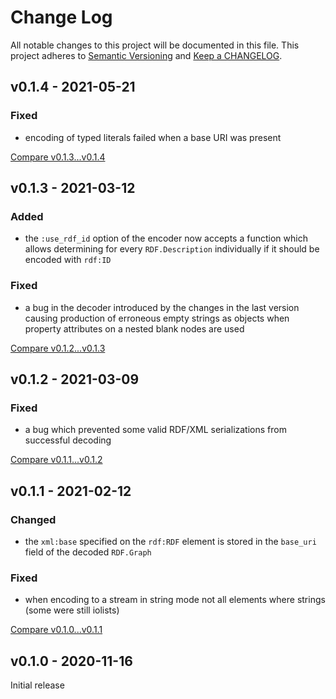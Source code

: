 # Change Log

All notable changes to this project will be documented in this file.
This project adheres to [Semantic Versioning](http://semver.org/) and
[Keep a CHANGELOG](http://keepachangelog.com).


## v0.1.4 - 2021-05-21

### Fixed

- encoding of typed literals failed when a base URI was present


[Compare v0.1.3...v0.1.4](https://github.com/rdf-elixir/rdf-xml-ex/compare/v0.1.3...v0.1.4)



## v0.1.3 - 2021-03-12

### Added

- the `:use_rdf_id` option of the encoder now accepts a function which allows determining
  for every `RDF.Description` individually if it should be encoded with `rdf:ID`  

### Fixed

- a bug in the decoder introduced by the changes in the last version causing production
  of erroneous empty strings as objects when property attributes on a nested blank nodes 
  are used


[Compare v0.1.2...v0.1.3](https://github.com/rdf-elixir/rdf-xml-ex/compare/v0.1.2...v0.1.3)



## v0.1.2 - 2021-03-09

### Fixed

- a bug which prevented some valid RDF/XML serializations from successful decoding 


[Compare v0.1.1...v0.1.2](https://github.com/rdf-elixir/rdf-xml-ex/compare/v0.1.1...v0.1.2)



## v0.1.1 - 2021-02-12

### Changed

- the `xml:base` specified on the `rdf:RDF` element is stored in the `base_uri`
  field of the decoded `RDF.Graph` 

### Fixed

- when encoding to a stream in string mode not all elements where strings 
  (some were still iolists) 


[Compare v0.1.0...v0.1.1](https://github.com/rdf-elixir/rdf-xml-ex/compare/v0.1.0...v0.1.1)



## v0.1.0 - 2020-11-16

Initial release
